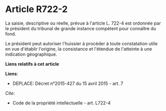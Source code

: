 # Article R722-2

La saisie, descriptive ou réelle, prévue à l'article L. 722-4 est ordonnée par le président du tribunal de grande instance
compétent pour connaître du fond. 

Le président peut autoriser l'huissier à procéder à toute constatation utile en vue d'établir l'origine, la consistance et
l'étendue de l'atteinte à une indication géographique.

**Liens relatifs à cet article**

**Liens**:

  - DEPLACE: Décret n°2015-427 du 15 avril 2015 - art. 7

_Cite_:

  - Code de la propriété intellectuelle - art. L722-4

